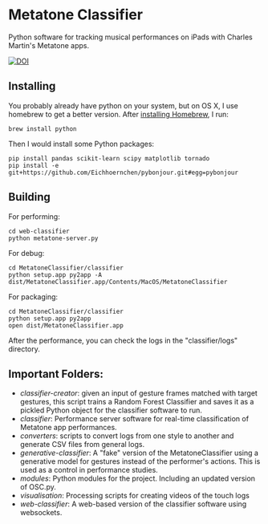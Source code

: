 # Metatone Classifier

Python software for tracking musical performances on iPads with Charles Martin's Metatone apps. 

[![DOI](https://zenodo.org/badge/20166/cpmpercussion/MetatoneClassifier.svg)](https://zenodo.org/badge/latestdoi/20166/cpmpercussion/MetatoneClassifier)

## Installing

You probably already have python on your system, but on OS X, I use homebrew to get a better version. After [installing Homebrew](), I run:

    brew install python

Then I would install some Python packages:
    
    pip install pandas scikit-learn scipy matplotlib tornado
    pip install -e git+https://github.com/Eichhoernchen/pybonjour.git#egg=pybonjour

## Building

For performing:

    cd web-classifier
    python metatone-server.py

For debug:

    cd MetatoneClassifier/classifier
    python setup.app py2app -A
    dist/MetatoneClassifier.app/Contents/MacOS/MetatoneClassifier

For packaging:

    cd MetatoneClassifier/classifier
    python setup.app py2app
    open dist/MetatoneClassifier.app

After the performance, you can check the logs in the "classifier/logs" directory.

## Important Folders:

- *classifier-creator*: given an input of gesture frames matched with target gestures, this script trains a Random Forest Classifier and saves it as a pickled Python object for the classifier software to run.
- *classifier*: Performance server software for real-time classification of Metatone app performances.
- *converters*: scripts to convert logs from one style to another and generate CSV files from general logs.
- *generative-classifier*: A "fake" version of the MetatoneClassifier using a generative model for gestures instead of the performer's actions. This is used as a control in performance studies.
- *modules*: Python modules for the project. Including an updated version of OSC.py.
- *visualisation*: Processing scripts for creating videos of the touch logs
- *web-classifier*: A web-based version of the classifier software using websockets.
